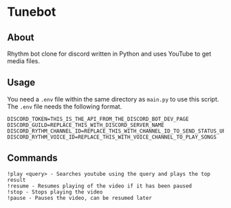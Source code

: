 # Tunebot

## About

Rhythm bot clone for discord written in Python and uses YouTube to get
media files.

## Usage

You need a `.env` file within the same directory as `main.py` to use
this script. The `.env` file needs the following format.

```
DISCORD_TOKEN=THIS_IS_THE_API_FROM_THE_DISCORD_BOT_DEV_PAGE
DISCORD_GUILD=REPLACE_THIS_WITH_DISCORD_SERVER_NAME
DISCORD_RYTHM_CHANNEL_ID=REPLACE_THIS_WITH_CHANNEL_ID_TO_SEND_STATUS_UPDATES
DISCORD_RYTHM_VOICE_ID=REPLACE_THIS_WITH_VOICE_CHANNEL_TO_PLAY_SONGS
```

## Commands

```
!play <query> - Searches youtube using the query and plays the top result
!resume - Resumes playing of the video if it has been paused
!stop - Stops playing the video
!pause - Pauses the video, can be resumed later
```